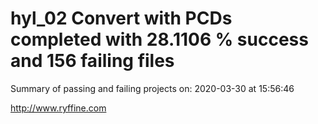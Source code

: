 # hyl_02 Convert with PCDs completed with 28.1106 % success and 156 failing files

Summary of passing and failing projects on: 2020-03-30 at 15:56:46

http://www.ryffine.com
